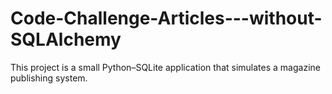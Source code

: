 # Code-Challenge-Articles---without-SQLAlchemy
This project is a small Python–SQLite application that simulates a magazine publishing system.

